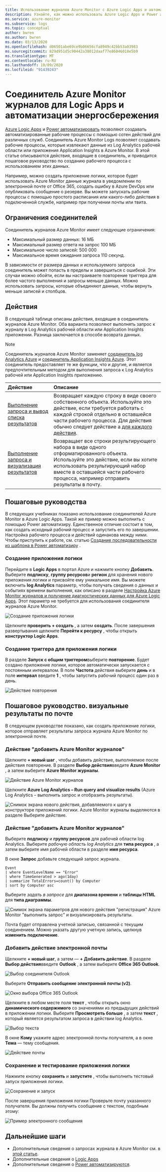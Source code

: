 ```yaml
---
title: Использование журналов Azure Monitor с Azure Logic Apps и автоматизацией электропитания
description: Узнайте, как можно использовать Azure Logic Apps и Power автоматизирующие для быстрой автоматизации повторяемых процессов с помощью соединителя Azure Monitor.
ms.service: azure-monitor
ms.subservice: logs
ms.topic: conceptual
author: bwren
ms.author: bwren
ms.date: 03/13/2020
ms.openlocfilehash: d06501abe69ce9b06656cfa8949c42bb53a03983
ms.sourcegitcommit: 829d951d5c90442a38012daaf77e86046018e5b9
ms.translationtype: MT
ms.contentlocale: ru-RU
ms.lasthandoff: 10/09/2020
ms.locfileid: "91439243"
---
```

# <a name="azure-monitor-logs-connector-for-logic-apps-and-power-automate"></a>Соединитель Azure Monitor журналов для Logic Apps и автоматизации энергосбережения
[Azure Logic Apps](../../logic-apps/index.yml) и [Power автоматизировать](https://flow.microsoft.com) позволяют создавать автоматизированные рабочие процессы с помощью сотен действий для различных служб. Соединитель Azure Monitor Logs позволяет создавать рабочие процессы, которые извлекают данные из Log Analytics рабочей области или приложения Application Insights в Azure Monitor. В этой статье описываются действия, входящие в соединитель, и приводится пошаговое руководство по созданию рабочего процесса с использованием этих данных.

Например, можно создать приложение логики, которое будет использовать Azure Monitor данные журнала в уведомлении по электронной почте от Office 365, создать ошибку в Azure DevOps или опубликовать сообщение о резерве.  Вы можете запускать рабочие процессы с помощью простого расписания или какого-либо действия в подключенной службе, например при получении почты или твита. 

## <a name="connector-limits"></a>Ограничения соединителей
Соединитель журналов Azure Monitor имеет следующие ограничения:
* Максимальный размер данных: 16 МБ
* Максимальный размер ответа на запрос 100 МБ
* Максимальное число записей: 500 000
* Максимальное время ожидания запроса 110 секунд.

В зависимости от размера данных и используемого запроса соединитель может попасть в пределы и завершиться с ошибкой. Эти случаи можно обойти, если вы настраиваете повторение триггера для более частого выполнения и запросы меньше данных. Можно использовать запросы, которые объединяют данные, чтобы вернуть меньше записей и столбцов.

## <a name="actions"></a>Действия
В следующей таблице описаны действия, входящие в соединитель журналов Azure Monitor. Оба варианта позволяют выполнять запрос к журналу в Log Analytics рабочей области или Application Insights приложении. Разница заключается в способе возврата данных.

> [!NOTE]
> Соединитель журналов Azure Monitor заменяет [соединитель log Analytics Azure](/connectors/azureloganalytics/) и [соединитель Application Insights Azure](/connectors/applicationinsights/). Этот соединитель предоставляет те же функции, что и другие, и является предпочтительным методом для выполнения запроса к Log Analytics рабочей или Application Insights приложению.


| Действие | Описание |
|:---|:---|
| [Выполнение запроса и вывод списка результатов](/connectors/azuremonitorlogs/#run-query-and-list-results) | Возвращает каждую строку в виде своего собственного объекта. Используйте это действие, если требуется работать с каждой строкой отдельно в оставшейся части рабочего процесса. Для действия обычно следует действие a [для каждого действия](../../logic-apps/logic-apps-control-flow-loops.md#foreach-loop). |
| [Выполнение запроса и визуализация результатов](/connectors/azuremonitorlogs/#run-query-and-visualize-results) | Возвращает все строки результирующего набора в виде одного отформатированного объекта. Используйте это действие, если вы хотите использовать результирующий набор вместе в оставшейся части рабочего процесса, например отправить результаты в почту.  |

## <a name="walkthroughs"></a>Пошаговые руководства
В следующих учебниках показано использование соединителей Azure Monitor в Azure Logic Apps. Такой же пример можно выполнить с помощью Power автоматизиру. Единственное отличие состоит в том, как создать исходный рабочий процесс и запустить его по завершении. Настройка рабочего процесса и действий одинакова между ними. Чтобы приступить к работе, см. статью [Создание последовательности из шаблона в Power автоматизиру](/power-automate/get-started-logic-template) .


### <a name="create-a-logic-app"></a>Создание приложения логики

Перейдите в **Logic Apps** в портал Azure и нажмите кнопку **Добавить**. Выберите **подписку**, **группу ресурсов**и **регион** для хранения нового приложения логики и присвойте ему уникальное имя. Вы можете включить **log Analytics** параметр, чтобы получать сведения о данных и событиях времени выполнения, как описано в разделе [Настройка Azure Monitor журналов и получение диагностических данных для Azure Logic Apps](../../logic-apps/monitor-logic-apps-log-analytics.md). Этот параметр не требуется для использования соединителя журналов Azure Monitor.

![Создание приложения логики](media/logicapp-flow-connector/create-logic-app.png)


Щелкните **проверить + создать** , а затем **создать**. После завершения развертывания щелкните **Перейти к ресурсу** , чтобы открыть **конструктор Logic Apps**.

### <a name="create-a-trigger-for-the-logic-app"></a>Создание триггера для приложения логики
В разделе **Запуск с общим триггером**выберите **повторение**. Будет создано приложение логики, которое автоматически запускается с постоянным интервалом. В поле **Частота** действия выберите **день** и в поле **интервал** введите **1** , чтобы запустить рабочий процесс один раз в день.

![Действие повторения](media/logicapp-flow-connector/recurrence-action.png)

## <a name="walkthrough-mail-visualized-results"></a>Пошаговое руководство. визуальные результаты по почте
В следующем руководстве показано, как создать приложение логики, которое отправляет результаты запроса журнала Azure Monitor по электронной почте. 

### <a name="add-azure-monitor-logs-action"></a>Действие "добавить Azure Monitor журналов"
Щелкните **+ новый шаг** , чтобы добавить действие, выполняемое после действия повторение. В разделе **Выбор действия**введите **Azure Monitor** , а затем выберите **Azure Monitor журналы**.

![Действие Azure Monitor журналов](media/logicapp-flow-connector/select-azure-monitor-connector.png)

Щелкните **Azure Log Analytics – Run query and visualize results** (Azure Log Analytics – выполнить запрос и отобразить результаты).

![Снимок экрана нового действия, добавляемого к шагу в конструкторе приложений логики. Azure Monitor журналы выделяются в разделе Выберите действие.](media/logicapp-flow-connector/select-query-action-visualize.png)


### <a name="add-azure-monitor-logs-action"></a>Действие "добавить Azure Monitor журналов"

Выберите **подписку** и **группу ресурсов** для рабочей области log Analytics. Выберите *рабочую область log Analytics* для **типа ресурса** , а затем выберите имя рабочей области в разделе **имя ресурса**.

В окне **Запрос** добавьте следующий запрос журнала.  

```Kusto
Event
| where EventLevelName == "Error" 
| where TimeGenerated > ago(1day)
| summarize TotalErrors=count() by Computer
| sort by Computer asc   
```

Выберите *задать в запросе* для **диапазона времени** и **таблицы HTML** для **типа диаграммы**.
   
![Снимок экрана параметров для нового действия "регистрация" Azure Monitor "выполнить запрос" и визуализировать результаты.](media/logicapp-flow-connector/run-query-visualize-action.png)

Почта будет отправлена учетной записью, связанной с текущим соединением. Можно указать другую учетную запись, щелкнув **изменить подключение**.

### <a name="add-email-action"></a>Добавить действие электронной почты

Щелкните **+ новый шаг**, а затем — **+ Добавить действие**. В разделе **Выбор действия**введите **Outlook** , а затем выберите **Office 365 Outlook**.

![Выбор соединителя Outlook](media/logicapp-flow-connector/select-outlook-connector.png)

Выберите **Отправить сообщение электронной почты (v2)**.

![Окно выбора Office 365 Outlook](media/logicapp-flow-connector/select-mail-action.png)

Щелкните в любом месте поля **текст** , чтобы открыть окно **динамического содержимого** со значениями из предыдущих действий в приложении логики. Выберите **Просмотреть больше** , а затем **текст** , который является результатом запроса в действии log Analytics.

![Выбор текста](media/logicapp-flow-connector/select-body.png)

В окне **Кому** укажите адрес электронной почты получателя, а в окне **Тема** — тему сообщения. 

![Действие почты](media/logicapp-flow-connector/mail-action.png)


### <a name="save-and-test-your-logic-app"></a>Сохранение и тестирование приложения логики
Нажмите кнопку **сохранить** и **запустите** , чтобы выполнить тестовый запуск приложения логики.

![Сохранение и запуск](media/logicapp-flow-connector/save-run.png)


После завершения приложения логики Проверьте почту указанного получателя.  Вы должны получить сообщение с текстом, подобным этому:

![Пример электронного сообщения](media/logicapp-flow-connector/sample-mail.png)



## <a name="next-steps"></a>Дальнейшие шаги

- Дополнительные сведения о запросах журнала в Azure Monitor см. в [этой статье](../log-query/log-query-overview.md).
- Дополнительные сведения о [Logic Apps](../../logic-apps/index.yml)
- Дополнительные сведения о [Power автоматизируются](https://flow.microsoft.com).
